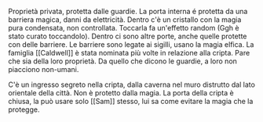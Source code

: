 
Proprietà privata, protetta dalle guardie. La porta interna é protetta da una barriera magica, danni da elettricità. Dentro c'è un cristallo con la magia pura condensata, non controllata. Toccarla fa un'effetto random (Ggh è stato curato toccandolo). Dentro ci sono altre porte, anche quelle protette con delle barriere. Le barriere sono legate ai sigilli, usano la magia elfica. La famiglia [[Caldwell]] è stata nominata più volte in relazione alla cripta. Pare che sia della loro proprietà. Da quello che dicono le guardie, a loro non piacciono non-umani.

C'è un ingresso segreto nella cripta, dalla caverna nel muro distrutto dal lato orientale della città. Non è protetto dalla magia. La porta della cripta è chiusa, la può usare solo [[Sam]] stesso, lui sa come evitare la magia che la protegge.